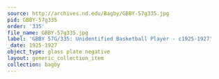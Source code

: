 ```yaml
---
source: http://archives.nd.edu/Bagby/GBBY-57g335.jpg
pid: GBBY-57g335
order: '335'
file_name: GBBY-57g335.jpg
label: 'GBBY 57G/335: Unidentified Basketball Player - c1925-1927'
_date: 1925-1927
object_type: glass plate negative
layout: generic_collection_item
collection: bagby
---
```

